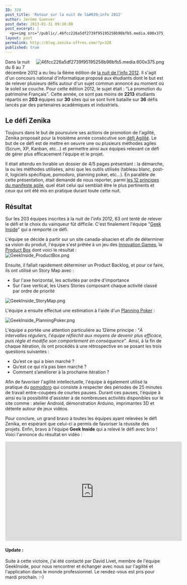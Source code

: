 ```yaml
---
ID: 328
post_title: 'Retour sur la nuit de l&#039;info 2012'
author: Jérôme Guenver
post_date: 2013-01-31 09:30:00
post_excerpt: |
  <p><img src="/public/.46fcc226a5df2739f95195258b98bfb5.media.600x375_t.jpg" alt="46fcc226a5df2739f95195258b98bfb5.media.600x375.png" style="float:right; margin: 0 0 1em 1em;" /> Dans la nuit du 6 au 7 décembre 2012 a eu lieu la 6ème édition de <a href="http://www.nuitdelinfo.com/nuitinfo2012/" hreflang="fr">la nuit de l'info 2012</a>. Il s'agit d'un concours national d'informatique proposé aux étudiants dont le but est de relever plusieurs défis autour d'un sujet commun annoncé au moment où le soleil se couche. Pour cette édition 2012, le sujet était&nbsp;: <q>La promotion du patrimoine Français</q>. Cette année, ce sont pas moins de <strong>2213</strong> étudiants répartis en <strong>203</strong> équipes sur <strong>30</strong> sites qui se sont livré bataille sur <strong>36</strong> défis lancés par des partenaires académiques et industriels.</p>
layout: post
permalink: http://blog.zenika-offres.com/?p=328
published: true
---
```

<p><img src="/wp-content/uploads/2015/07/.46fcc226a5df2739f95195258b98bfb5.media.600x375_t.jpg" alt="46fcc226a5df2739f95195258b98bfb5.media.600x375.png" style="float:right; margin: 0 0 1em 1em;" /> Dans la nuit du 6 au 7 décembre 2012 a eu lieu la 6ème édition de <a href="http://www.nuitdelinfo.com/nuitinfo2012/" hreflang="fr">la nuit de l'info 2012</a>. Il s'agit d'un concours national d'informatique proposé aux étudiants dont le but est de relever plusieurs défis autour d'un sujet commun annoncé au moment où le soleil se couche. Pour cette édition 2012, le sujet était&nbsp;: <q>La promotion du patrimoine Français</q>. Cette année, ce sont pas moins de <strong>2213</strong> étudiants répartis en <strong>203</strong> équipes sur <strong>30</strong> sites qui se sont livré bataille sur <strong>36</strong> défis lancés par des partenaires académiques et industriels.</p>
<!--more-->
<h2>Le défi Zenika</h2> <p>Toujours dans le but de poursuivre ses actions de promotion de l'agilité, Zenika proposait pour la troisième année consécutive son <a href="http://www.nuitdelinfo.com/nuitinfo2012/defis:zenika" hreflang="fr">défi Agilité</a>. Le but de ce défi est de mettre en oeuvre une ou plusieurs méthodes agiles (Scrum, XP, Kanban, etc...) et permettre ainsi aux équipes relevant ce défi de gérer plus efficacement l'équipe et le projet.</p> <p>Il était attendu en livrable un dossier de 4/5 pages présentant : la démarche, la ou les méthodes utilisées, ainsi que les outils utilisés (tableau blanc, post-it, logiciels spécifique, pomodoro, planning poker, etc...). En parallèle de cette présentation, était demandé de nous reporter, parmi <a href="http://agilemanifesto.org/iso/fr/principles.html" hreflang="fr">les 12 principes du manifeste agile</a>, quel était celui qui semblait être le plus pertinents et ceux qui ont été mis en pratique durant toute cette nuit.</p> <h2>Résultat</h2> <p>Sur les 203 équipes inscrites à la nuit de l'info 2012, 63 ont tenté de relever le défi et le choix du vainqueur fût difficile. C'est finalement l'équipe "<a href="http://www.nuitdelinfo.com/nuitinfo2012/teams:geek_inside:start" hreflang="fr">Geek Inside</a>" qui a remporté ce défi.</p> <p>L'équipe se décide à partir sur un site canada-alsacien et afin de déterminer sa vision du produit, l'équipe s'est prêtée à un jeu des <a href="http://innovationgames.com" hreflang="en">Innovation Games</a>, la <a href="http://innovationgames.com/product-box/" hreflang="en">Product Box</a> dont voici le résultat&nbsp;: <img src="/wp-content/uploads/2015/07/.GeekInside_ProductBox_s.jpg" alt="GeekInside_ProductBox.png" style="display:block; margin:0 auto;" /></p> <p>Ensuite, il fallait rapidement déterminer un Product Backlog, et pour ce faire, ils ont utilisé un Story Map avec&nbsp;:</p> <ul> <li>Sur l'axe horizontal, les activités par ordre d'importance</li> <li>Sur l'axe vertical, les Users Stories composant chaque activité classé par ordre de priorité</li> </ul> <p><img src="/wp-content/uploads/2015/07/.GeekInside_StoryMap_m.jpg" alt="GeekInside_StoryMap.png" style="display:block; margin:0 auto;" /></p> <p>L'équipe a ensuite effectué une estimation à l'aide d'un <a href="http://fr.wikipedia.org/wiki/Planning_poker" hreflang="fr">Planning Poker</a>&nbsp;:</p> <p><img src="/wp-content/uploads/2015/07/.GeekInside_PlanningPoker_s.jpg" alt="GeekInside_PlanningPoker.png" style="display:block; margin:0 auto;" /></p> <p>L'équipe a portée une attention particulière au 12ème principe&nbsp;: <q><em>À intervalles réguliers, l'équipe réfléchit aux moyens de devenir plus efficace, puis règle et modifie son comportement en conséquence</em></q>. Ainsi, à la fin de chaque itération, ils ont procédés à une rétrospective en se posant les trois questions suivantes&nbsp;:</p> <ul> <li>Qu’est ce qui a bien marché&nbsp;?</li> <li>Qu’est ce qui n’a pas bien marché&nbsp;?</li> <li>Comment s’améliorer à la prochaine itération&nbsp;?</li> </ul> <p>Afin de favoriser l'agilité intellectuelle, l'équipe à également utilisé la pratique du <a href="http://www.pomodorotechnique.com" hreflang="en">pomodoro</a> qui consiste à respecter des périodes de 25 minutes de travail entre-coupées de courtes pauses. Durant ces pauses, l'équipe à ainsi eu la possibilité d'assister à de nombreuses activités disponibles sur le site comme&nbsp;: atelier Android, démonstration Arduino, imprimantes 3D et détente autour de jeux vidéos.</p> <p>Pour conclure, un grand bravo à toutes les équipes ayant relevées le défi Zenika, en espérant que celui-ci a permis de favoriser la réussite des projets. Enfin, bravo à l'équipe <strong>Geek Inside</strong>&nbsp;qui a relevé le défi avec brio ! Voici l'annonce du résultat en vidéo&nbsp;: </p> <p align="center"><iframe width="560" height="315" src="http://www.youtube.com/embed/5_1kdzB5Zbk" frameborder="0" allowfullscreen></iframe></p> <h4>Update :</h4> <p>Suite à cette victoire, j'ai été contacté par David Livet, membre de l'équipe GeekInside, pour nous rencontrer et échanger avec nous sur l'agilité et l'application dans le monde professionnel. Le rendez-vous est pris pour mardi prochain. :-)</p>